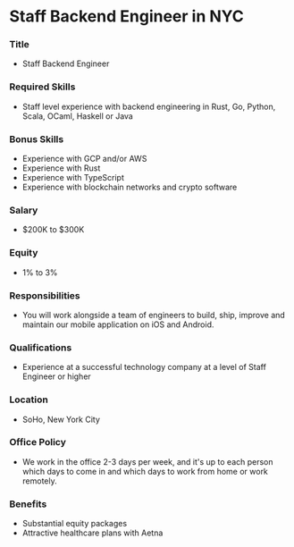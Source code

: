 # Staff Backend Engineer in NYC

### Title

- Staff Backend Engineer

### Required Skills

- Staff level experience with backend engineering in Rust, Go, Python, Scala, OCaml, Haskell or Java

### Bonus Skills

- Experience with GCP and/or AWS
- Experience with Rust
- Experience with TypeScript
- Experience with blockchain networks and crypto software

### Salary

- $200K to $300K

### Equity

- 1% to 3%

### Responsibilities

- You will work alongside a team of engineers to build, ship, improve and maintain our mobile application on iOS and Android.

### Qualifications

- Experience at a successful technology company at a level of Staff Engineer or higher

### Location

- SoHo, New York City

### Office Policy

- We work in the office 2-3 days per week, and it's up to each person which days to come in and which days to work from home or work remotely.

### Benefits

- Substantial equity packages
- Attractive healthcare plans with Aetna
